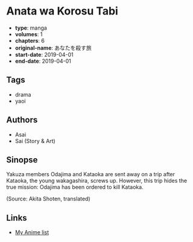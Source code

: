 # Anata wa Korosu Tabi

-   **type**: manga
-   **volumes**: 1
-   **chapters**: 6
-   **original-name**: あなたを殺す旅
-   **start-date**: 2019-04-01
-   **end-date**: 2019-04-01

## Tags

-   drama
-   yaoi

## Authors

-   Asai
-   Sai (Story & Art)

## Sinopse

Yakuza members Odajima and Kataoka are sent away on a trip after Kataoka, the young wakagashira, screws up. However, this trip hides the true mission: Odajima has been ordered to kill Kataoka.

(Source: Akita Shoten, translated)

## Links

-   [My Anime list](https://myanimelist.net/manga/137427/Anata_wa_Korosu_Tabi)
